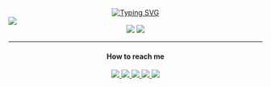 <div align="center">
  <a href="https://git.io/typing-svg"><img src="https://readme-typing-svg.demolab.com?font=Fira+Code&pause=1000&width=435&lines=My+name+is+RAHERINOTOAVINA+Safidy.;I'm+a+developer+from+Madagascar 🇲🇬." alt="Typing SVG" /></a>
</div>

<div align="left">  
  <img 
    src="https://github-readme-activity-graph.vercel.app/graph?username=raherinotoavina&area=true&theme=react-dark&hide_title=true&hide_border=true&radius=0"
    />
</div>
<div align="center">
  <img src="https://github-readme-stats-eight-phi-66.vercel.app/api?username=raherinotoavina&theme=react&show_icons=true&hide_border=true&border_radius=0&hide_title=true&include_all_commits=true"/>
  <img src="https://github-readme-stats-eight-phi-66.vercel.app/api/top-langs/?username=raherinotoavina&layout=compact&border_radius=0&theme=react&hide_border=true" />
</div>

---
<h4 align="center">How to reach me</h4>
<div align="center">
  <a href="https://www.linkedin.com/in/safidy-mariel-raherinotoavina-659612262/">
    <img src="https://img.shields.io/badge/linkedin-%230A66C2?style=plastic&logo=linkedin&logoColor=white"/>
  </a>
  <a href="#">
    <img src="https://img.shields.io/badge/web-portfolio-%232185D0?style=plastic&logo=codeberg&logoColor=white"/>
  </a>
  <a href="https://www.codewars.com/users/ramasama">
    <img src="https://img.shields.io/badge/codewars-darkred?style=plastic&logo=codewars"/>
  </a>
  <a href="https://www.codingame.com/profile/06943dbc0adef2805260cd186b19aa6e2450384">
    <img src="https://img.shields.io/badge/codingame-black?style=plastic&logo=codingame&logoColor=white&label=%20"/>
  </a>
  <a href="https://www.hackerrank.com/profile/raherinotoavina1">
    <img src="https://img.shields.io/badge/hackerrank-%2300EA64?style=plastic&logo=hackerrank&logoColor=white"/>
  </a>
</div>
